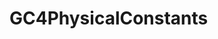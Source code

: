 # GC4PhysicalConstants

<!--
Genetic computing for physical constants.

This repository contains analytic snippets created from generic computation  for future AI processing to identify patterns and relationships between fundamental constants.
The data are stored as txt and json files. 

If you use these data with analytic functions, please cite this work as:

 "Discovering the underlying analytic structure within Standard Model  constants using artificial intelligence"
  S. V. ~Chekanov and H.Kjellerstrand, HEP-ANL-197373, June 26, 2025. aXiv (link will be provided)

# Instruction

Here is how you can use the files uploaded to this repository:



S. V. ~Chekanov nad H.Kjellerstrand
-->
